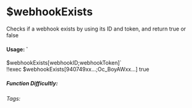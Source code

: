 # $webhookExists
Checks if a webhook exists by using its ID and token, and return true or false


#### Usage: `
$webhookExists[webhookID;webhookToken]`
<br/>
<discord-messages>
	<discord-message :bot="false" role-color="#ffcc9a" author="Member">
	!!exec $webhookExists[940749xx...;Oc_BoyAWxx...]
	</discord-message>
	<discord-message :bot="true" role-color="#0099ff" author="Custom Command" avatar="https://media.discordapp.net/avatars/725721249652670555/781224f90c3b841ba5b40678e032f74a.webp">
		true
	</discord-message>
</discord-messages>


##### Function Difficultly: <Badge type="warning" text="Medium" vertical="middle" /> 
###### Tags: <Badge type="tip" text="webhook" vertical="middle" /> <Badge type="tip" text="exists" vertical="middle" />
